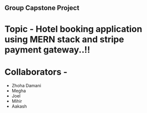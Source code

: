 ## Group Capstone Project

# Topic - Hotel booking application using MERN stack and stripe payment gateway..!!

# Collaborators -
- Zhoha Damani
- Megha
- Joel
- Mihir
- Aakash
